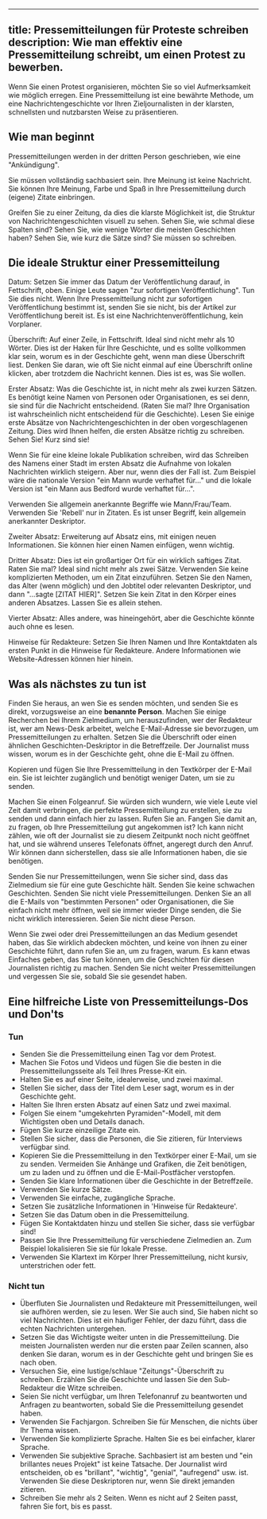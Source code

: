 

---
title: Pressemitteilungen für Proteste schreiben
description: Wie man effektiv eine Pressemitteilung schreibt, um einen Protest zu bewerben.
---

Wenn Sie einen Protest organisieren, möchten Sie so viel Aufmerksamkeit wie möglich erregen.
Eine Pressemitteilung ist eine bewährte Methode, um eine Nachrichtengeschichte vor Ihren Zieljournalisten in der klarsten, schnellsten und nutzbarsten Weise zu präsentieren.

## Wie man beginnt

Pressemitteilungen werden in der dritten Person geschrieben, wie eine "Ankündigung".

Sie müssen vollständig sachbasiert sein. Ihre Meinung ist keine Nachricht. Sie können Ihre Meinung, Farbe und Spaß in Ihre Pressemitteilung durch (eigene) Zitate einbringen.

Greifen Sie zu einer Zeitung, da dies die klarste Möglichkeit ist, die Struktur von Nachrichtengeschichten visuell zu sehen. Sehen Sie, wie schmal diese Spalten sind? Sehen Sie, wie wenige Wörter die meisten Geschichten haben? Sehen Sie, wie kurz die Sätze sind? Sie müssen so schreiben.

## Die ideale Struktur einer Pressemitteilung

Datum: Setzen Sie immer das Datum der Veröffentlichung darauf, in Fettschrift, oben. Einige Leute sagen "zur sofortigen Veröffentlichung". Tun Sie dies nicht. Wenn Ihre Pressemitteilung nicht zur sofortigen Veröffentlichung bestimmt ist, senden Sie sie nicht, bis der Artikel zur Veröffentlichung bereit ist. Es ist eine Nachrichtenveröffentlichung, kein Vorplaner.

Überschrift: Auf einer Zeile, in Fettschrift. Ideal sind nicht mehr als 10 Wörter. Dies ist der Haken für Ihre Geschichte, und es sollte vollkommen klar sein, worum es in der Geschichte geht, wenn man diese Überschrift liest. Denken Sie daran, wie oft Sie nicht einmal auf eine Überschrift online klicken, aber trotzdem die Nachricht kennen. Dies ist es, was Sie wollen.

Erster Absatz: Was die Geschichte ist, in nicht mehr als zwei kurzen Sätzen. Es benötigt keine Namen von Personen oder Organisationen, es sei denn, sie sind für die Nachricht entscheidend. (Raten Sie mal? Ihre Organisation ist wahrscheinlich nicht entscheidend für die Geschichte). Lesen Sie einige erste Absätze von Nachrichtengeschichten in der oben vorgeschlagenen Zeitung. Dies wird Ihnen helfen, die ersten Absätze richtig zu schreiben. Sehen Sie! Kurz sind sie!

Wenn Sie für eine kleine lokale Publikation schreiben, wird das Schreiben des Namens einer Stadt im ersten Absatz die Aufnahme von lokalen Nachrichten wirklich steigern. Aber nur, wenn dies der Fall ist. Zum Beispiel wäre die nationale Version "ein Mann wurde verhaftet für..." und die lokale Version ist "ein Mann aus Bedford wurde verhaftet für...".

Verwenden Sie allgemein anerkannte Begriffe wie Mann/Frau/Team. Verwenden Sie 'Rebell' nur in Zitaten. Es ist unser Begriff, kein allgemein anerkannter Deskriptor.

Zweiter Absatz: Erweiterung auf Absatz eins, mit einigen neuen Informationen. Sie können hier einen Namen einfügen, wenn wichtig.

Dritter Absatz: Dies ist ein großartiger Ort für ein wirklich saftiges Zitat. Raten Sie mal? Ideal sind nicht mehr als zwei Sätze. Verwenden Sie keine komplizierten Methoden, um ein Zitat einzuführen. Setzen Sie den Namen, das Alter (wenn möglich) und den Jobtitel oder relevanten Deskriptor, und dann "...sagte [ZITAT HIER]". Setzen Sie kein Zitat in den Körper eines anderen Absatzes. Lassen Sie es allein stehen.

Vierter Absatz: Alles andere, was hineingehört, aber die Geschichte könnte auch ohne es lesen.

Hinweise für Redakteure: Setzen Sie Ihren Namen und Ihre Kontaktdaten als ersten Punkt in die Hinweise für Redakteure. Andere Informationen wie Website-Adressen können hier hinein.

## Was als nächstes zu tun ist

Finden Sie heraus, an wen Sie es senden möchten, und senden Sie es direkt, vorzugsweise an eine **benannte Person**.
Machen Sie einige Recherchen bei Ihrem Zielmedium, um herauszufinden, wer der Redakteur ist, wer am News-Desk arbeitet, welche E-Mail-Adresse sie bevorzugen, um Pressemitteilungen zu erhalten.
Setzen Sie die Überschrift oder einen ähnlichen Geschichten-Deskriptor in die Betreffzeile. Der Journalist muss wissen, worum es in der Geschichte geht, ohne die E-Mail zu öffnen.

Kopieren und fügen Sie Ihre Pressemitteilung in den Textkörper der E-Mail ein. Sie ist leichter zugänglich und benötigt weniger Daten, um sie zu senden.

Machen Sie einen Folgeanruf. Sie würden sich wundern, wie viele Leute viel Zeit damit verbringen, die perfekte Pressemitteilung zu erstellen, sie zu senden und dann einfach hier zu lassen. Rufen Sie an. Fangen Sie damit an, zu fragen, ob Ihre Pressemitteilung gut angekommen ist? Ich kann nicht zählen, wie oft der Journalist sie zu diesem Zeitpunkt noch nicht geöffnet hat, und sie während unseres Telefonats öffnet, angeregt durch den Anruf. Wir können dann sicherstellen, dass sie alle Informationen haben, die sie benötigen.

Senden Sie nur Pressemitteilungen, wenn Sie sicher sind, dass das Zielmedium sie für eine gute Geschichte hält. Senden Sie keine schwachen Geschichten. Senden Sie nicht viele Pressemitteilungen. Denken Sie an all die E-Mails von "bestimmten Personen" oder Organisationen, die Sie einfach nicht mehr öffnen, weil sie immer wieder Dinge senden, die Sie nicht wirklich interessieren. Seien Sie nicht diese Person.

Wenn Sie zwei oder drei Pressemitteilungen an das Medium gesendet haben, das Sie wirklich abdecken möchten, und keine von ihnen zu einer Geschichte führt, dann rufen Sie an, um zu fragen, warum. Es kann etwas Einfaches geben, das Sie tun können, um die Geschichten für diesen Journalisten richtig zu machen. Senden Sie nicht weiter Pressemitteilungen und vergessen Sie sie, sobald Sie sie gesendet haben.

## Eine hilfreiche Liste von Pressemitteilungs-Dos und Don'ts

### Tun

- Senden Sie die Pressemitteilung einen Tag vor dem Protest.
- Machen Sie Fotos und Videos und fügen Sie die besten in die Pressemitteilungsseite als Teil Ihres Presse-Kit ein.
- Halten Sie es auf einer Seite, idealerweise, und zwei maximal.
- Stellen Sie sicher, dass der Titel dem Leser sagt, worum es in der Geschichte geht.
- Halten Sie Ihren ersten Absatz auf einen Satz und zwei maximal.
- Folgen Sie einem "umgekehrten Pyramiden"-Modell, mit dem Wichtigsten oben und Details danach.
- Fügen Sie kurze einzeilige Zitate ein.
- Stellen Sie sicher, dass die Personen, die Sie zitieren, für Interviews verfügbar sind.
- Kopieren Sie die Pressemitteilung in den Textkörper einer E-Mail, um sie zu senden. Vermeiden Sie Anhänge und Grafiken, die Zeit benötigen, um zu laden und zu öffnen und die E-Mail-Postfächer verstopfen.
- Senden Sie klare Informationen über die Geschichte in der Betreffzeile.
- Verwenden Sie kurze Sätze.
- Verwenden Sie einfache, zugängliche Sprache.
- Setzen Sie zusätzliche Informationen in 'Hinweise für Redakteure'.
- Setzen Sie das Datum oben in die Pressemitteilung.
- Fügen Sie Kontaktdaten hinzu und stellen Sie sicher, dass sie verfügbar sind!
- Passen Sie Ihre Pressemitteilung für verschiedene Zielmedien an. Zum Beispiel lokalisieren Sie sie für lokale Presse.
- Verwenden Sie Klartext im Körper Ihrer Pressemitteilung, nicht kursiv, unterstrichen oder fett.

### Nicht tun

- Überfluten Sie Journalisten und Redakteure mit Pressemitteilungen, weil sie aufhören werden, sie zu lesen. Wer Sie auch sind, Sie haben nicht so viel Nachrichten. Dies ist ein häufiger Fehler, der dazu führt, dass die echten Nachrichten untergehen.
- Setzen Sie das Wichtigste weiter unten in die Pressemitteilung. Die meisten Journalisten werden nur die ersten paar Zeilen scannen, also denken Sie daran, worum es in der Geschichte geht und bringen Sie es nach oben.
- Versuchen Sie, eine lustige/schlaue "Zeitungs"-Überschrift zu schreiben. Erzählen Sie die Geschichte und lassen Sie den Sub-Redakteur die Witze schreiben.
- Seien Sie nicht verfügbar, um Ihren Telefonanruf zu beantworten und Anfragen zu beantworten, sobald Sie die Pressemitteilung gesendet haben.
- Verwenden Sie Fachjargon. Schreiben Sie für Menschen, die nichts über Ihr Thema wissen.
- Verwenden Sie komplizierte Sprache. Halten Sie es bei einfacher, klarer Sprache.
- Verwenden Sie subjektive Sprache. Sachbasiert ist am besten und "ein brillantes neues Projekt" ist keine Tatsache. Der Journalist wird entscheiden, ob es "brillant", "wichtig", "genial", "aufregend" usw. ist. Verwenden Sie diese Deskriptoren nur, wenn Sie direkt jemanden zitieren.
- Schreiben Sie mehr als 2 Seiten. Wenn es nicht auf 2 Seiten passt, fahren Sie fort, bis es passt.